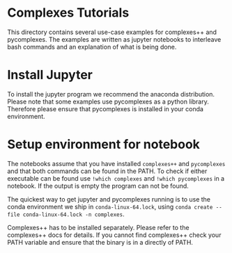 # Complexes Tutorials

This directory contains several use-case examples for complexes++ and
pycomplexes. The examples are written as jupyter notebooks to interleave bash
commands and an explanation of what is being done.


# Install Jupyter 

To install the jupyter program we recommend the anaconda distribution. Please
note that some examples use pycomplexes as a python library. Therefore please
ensure that pycomplexes is installed in your conda environment.


# Setup environment for notebook

The notebooks assume that you have installed `complexes++` and `pycomplexes` and that
both commands can be found in the PATH. To check if either executable can be found
use `!which complexes` and `!which pycomplexes` in a notebook. If the output is empty
the program can not be found. 

The quickest way to get jupyter and pycomplexes running is to use the conda environment
we ship in `conda-linux-64.lock`, using `conda create --file conda-linux-64.lock -n complexes`.

Complexes++ has to be installed separately. Please refer to the complexes++ docs for details.
If you cannot find complexes++ check your PATH variable and ensure that the binary is in a 
directly of PATH.

